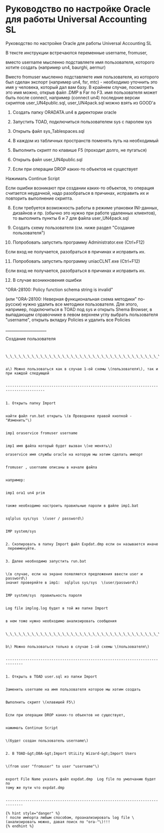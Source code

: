 # Руководство по настройке Oracle для работы Universal Accounting SL



Руководство по настройке Oracle для работы Universal Accounting SL

В тексте инструкции встречаются переменные username, fromuser,

вместо username мысленно подставляете имя пользователя, которого хотите создать \(например un4, baurghi, aermur\)

Bместо fromuser мысленно подставляете имя пользователя, из которого был сделан экспорт \(например un4, fsr, mtc\) - необходимо уточнить это имя у человека, который  дал вам базу. В крайнем случае, посмотреть это имя можно, открыв файл .DMP в Far по F3. имя пользователя может быть после connect, например \(connect un4\) последние версии скриптов user\_UN4public.sql, user\_UN4pack.sql можно взять из GOOD'а

1. Создать папку ORADATA.un4 в директории oracle

2. Запустить TOAD, подключиться пользователем sys с паролем sys

3. Открыть файл sys\_Tablespaces.sql

4. В каждом из табличных пространств поменять путь на необходимый

5. Выполнить скрипт по клавише F5 \(проходит долго, не пугаться\)

6. Открыть файл user\_UN4public.sql

7. Если при операции DROP каких-то объектов не существует 

Нажимать Continue Script

Если ошибки возникают при создании каких-то объектов, то операция считается неудачной, надо разобраться в причинах,   исправить их и повторить выполнение скрипта.

8. Если требуется возможность работы в режиме упаковки INI-данных, дизайнов и пр. \(обычно это нужно при работе удаленных клиентов\), то выполнить пункты 6 и 7 для файла user\_UN4pack.sql

9. Создать схему пользователя \(см. ниже раздел "Создание пользователя"\)

10. Попробовать запустить программу Administrator.exe \(Ctrl+F12\)

Если вход не получается, разобраться в причинах и исправить их.

11. Попробовать запустить программу uniacCLNT.exe \(Ctrl+F12\)

Если вход не получается, разобраться в причинах и исправить их.

12. В случае возникновения ошибки

"ORA-28100: Policy function schema string is invalid"

\(или "ORA-28100: Неверная функциональная схема методики" по-русски\) нужно удалить все методики пользователя. Для этого, например, подключиться в TOAD под sys и открыть Shema Browser, в выпадающем справочнике в левом верхнем углу выбрать пользователя "username", открыть вкладку Policies и удалить все Policies

\_\_\_\_\_\_\_\_\_\_\_\_\_\_\_\_\_\_\_\_\_

Создание пользователя

~~~~~~~~~~~~~~~~~~~~~

\_\_\_\_\_\_\_\_\_\_\_\_\_\_\_\_\_\_\_\_\_\_\_\_\_\_\_\_\_\_\_\_\_\_\_\_\_\_\_\_\_\_\_\_\_\_\_\_\_\_\_\_\_\_\_\_\_\_\_\_\_\_\_\_\_\_\_\_\_\_\_\_\_\_\_\_\_\_\_\_\_\_\_\_\_\_\_\_

a\) Можно пользоваться как в случае 1-ой схемы \(пользователя\), так и при каждой следующей  

----------------------------------------------------------------------------------------

1. Открыть папку Import 

найти файл run.bat открыть \(в Проводнике правой кнопкой - "Изменить"\)  

imp1 oraservice fromuser username 

imp1 имя файла который будет вызван \(не менять\)

oraservice имя службы oracle на которую мы хотим сделать импорт

fromuser , username описаны в начале файла 

например: 

imp1 ora1 un4 prim

также необходимо настроить правильные пароли в файле imp1.bat

sqlplus sys/sys  \(user / password\)

IMP system/sys 

2. Скопировать в папку Import файл Expdat.dmp если он называется иначе переименуйте.     

3. Далее необходимо запустить run.bat  

\(в случае, если на экране появляются предложения ввести user и password\) значит проверяйте в imp1:  sqlplus sys/sys  \(user/password\)

IMP system/sys  правильность пароля

Log file implog.log будет в той же папке Import

в нем тоже нужно необходимо анализировать сообщения

\_\_\_\_\_\_\_\_\_\_\_\_\_\_\_\_\_\_\_\_\_\_\_\_\_\_\_\_\_\_\_\_\_\_\_\_\_\_\_\_\_\_\_\_\_\_\_\_\_\_\_\_\_\_\_\_\_\_\_\_\_\_\_\_\_\_\_\_\_\_\_\_\_\_\_\_\_\_

b\) Можно пользоваться только в случае 1-ой схемы \(пользователя\)

------------------------------------------------------------------------------

1. Открыть в TOAD user.sql из папки Import

Заменить username на имя пользователя которое мы хотим создать

Выполнить скрипт \(клавишей F5\)

Если при операции DROP каких-то объектов не существует,

нажимать Continue Script

\(будет создан пользователь username\)

2. В TOAD-&gt;DBA-&gt;Import UtiLity Wizard-&gt;Import Users

\(from user "fromuser" to user "username"\)

export File Name указать файл expdat.dmp  Log file по умолчанию будет по тому же пути что expdat.dmp 

------------------------------------------------------------------------------

{% hint style="danger" %}
! после импорта любым способом, проанализировать log file \(анализировать можно, давая поиск по "ora-"\)!!!
{% endhint %}



 

   

